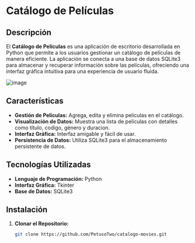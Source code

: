 # Catálogo de Películas

## Descripción

El **Catálogo de Películas** es una aplicación de escritorio desarrollada en Python que permite a los usuarios gestionar un catálogo de películas de manera eficiente. La aplicación se conecta a una base de datos SQLite3 para almacenar y recuperar información sobre las películas, ofreciendo una interfaz gráfica intuitiva para una experiencia de usuario fluida.

![image](https://github.com/user-attachments/assets/06473266-615a-4733-8989-6d87edd43cc4)

## Características

- **Gestión de Películas:** Agrega, edita y elimina películas en el catálogo.
- **Visualización de Datos:** Muestra una lista de películas con detalles como título, codigo, género y duracion.
- **Interfaz Gráfica:** Interfaz amigable y fácil de usar.
- **Persistencia de Datos:** Utiliza SQLite3 para el almacenamiento persistente de datos.

## Tecnologías Utilizadas

- **Lenguaje de Programación:** Python
- **Interfaz Gráfica:** Tkinter 
- **Base de Datos:** SQLite3

## Instalación

1. **Clonar el Repositorio:**

   ```bash
   git clone https://github.com/PetusoTwo/catalogo-movies.git

